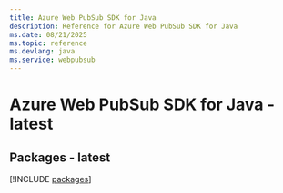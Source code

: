 ```yaml
---
title: Azure Web PubSub SDK for Java
description: Reference for Azure Web PubSub SDK for Java
ms.date: 08/21/2025
ms.topic: reference
ms.devlang: java
ms.service: webpubsub
---
```

# Azure Web PubSub SDK for Java - latest
## Packages - latest
[!INCLUDE [packages](web-pubsub-index.md)]